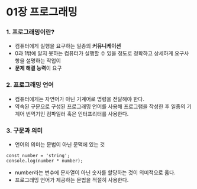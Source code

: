 # 01장 프로그래밍

### 1. 프로그래밍이란?

- 컴퓨터에게 실행을 요구하는 일종의 **커뮤니케이션**
- 0과 1밖에 알지 못하는 컴퓨터가 실행할 수 있을 정도로 정확하고 상세하게 요구사항을 설명하는 작업이
- **문제 해결 능력**이 요구

### 2. 프로그래밍 언어

- 컴퓨터에게는 자연어가 아닌 기계어로 명령을 전달해야 한다.
- 약속된 구문으로 구성된 프로그래밍 언어를 사용해 프로그램을 작성한 후 일종의 기계어 번역기인 컴파일러 혹은 인터프리터를 사용한다.

### 3. 구문과 의미

- 언어의 의미는 문법이 아닌 문맥에 있는 것

```
const number = 'string';
console.log(number * number);
```

- number라는 변수에 문자열이 아닌 숫자를 할당하는 것이 의미적으로 옳다.
- 프로그래밍 언어가 제공하는 문법을 적절히 사용한다.
